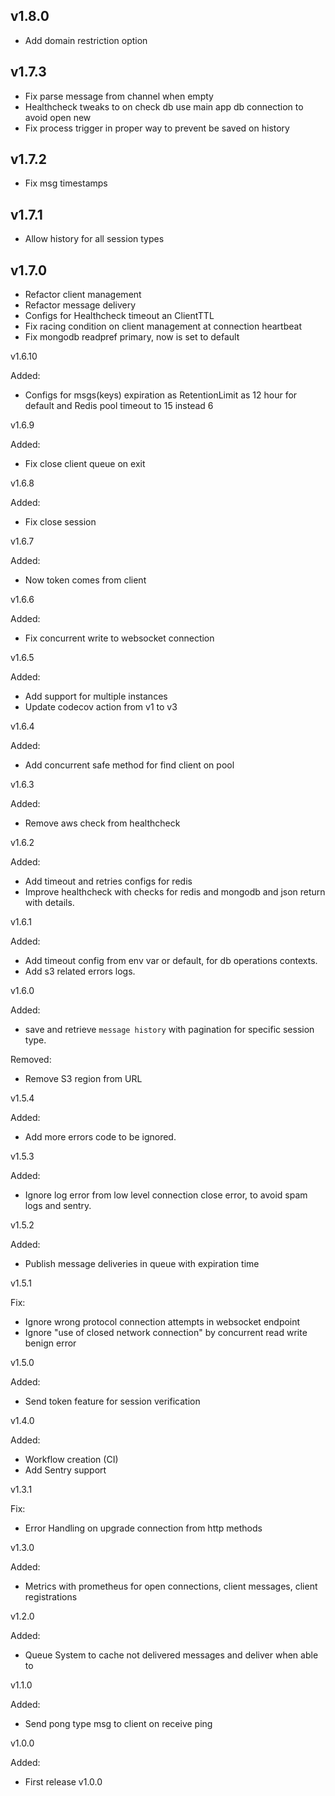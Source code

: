 v1.8.0
----------
 * Add domain restriction option

v1.7.3
----------
 * Fix parse message from channel when empty
 * Healthcheck tweaks to on check db use main app db connection to avoid open new
 * Fix process trigger in proper way to prevent be saved on history

v1.7.2
----------
 * Fix msg timestamps

v1.7.1
----------
 * Allow history for all session types

v1.7.0
----------
 * Refactor client management
 * Refactor message delivery
 * Configs for Healthcheck timeout an ClientTTL
 * Fix racing condition on client management at connection heartbeat
 * Fix mongodb readpref primary, now is set to default

v1.6.10

Added:
- Configs for msgs(keys) expiration as RetentionLimit as 12 hour for default and Redis pool timeout to 15 instead 6

v1.6.9

Added:
- Fix close client queue on exit

v1.6.8

Added:
- Fix close session

v1.6.7

Added:
- Now token comes from client

v1.6.6

Added:
- Fix concurrent write to websocket connection

v1.6.5

Added:
- Add support for multiple instances
- Update codecov action from v1 to v3

v1.6.4

Added:
- Add concurrent safe method for find client on pool

v1.6.3

Added:
- Remove aws check from healthcheck

v1.6.2

Added:
- Add timeout and retries configs for redis
- Improve healthcheck with checks for redis and mongodb and json return with details.

v1.6.1

Added:
- Add timeout config from env var or default, for db operations contexts.
- Add s3 related errors logs.

v1.6.0

Added:
- save and retrieve `message history` with pagination for specific session type.

Removed:
- Remove S3 region from URL

v1.5.4

Added:
- Add more errors code to be ignored.

v1.5.3

Added:
- Ignore log error from low level connection close error, to avoid spam logs and sentry.

v1.5.2

Added:
- Publish message deliveries in queue with expiration time

v1.5.1

Fix:
- Ignore wrong protocol connection  attempts in websocket endpoint
- Ignore "use of closed network connection" by concurrent read write benign error
  
v1.5.0

Added:
- Send token feature for session verification

v1.4.0

Added:
- Workflow creation (CI)
- Add Sentry support

v1.3.1

Fix:
- Error Handling on upgrade connection from http methods

v1.3.0

Added:
- Metrics with prometheus for open connections, client messages, client registrations

v1.2.0

Added:
- Queue System to cache not delivered messages and deliver when able to

v1.1.0

Added:
- Send pong type msg to client on receive ping 

v1.0.0

Added:
- First release v1.0.0
